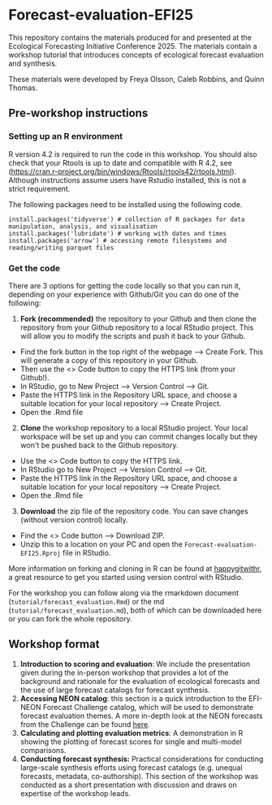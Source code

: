# Forecast-evaluation-EFI25

This repository contains the materials produced for and presented at the Ecological Forecasting Initiative Conference 2025. The materials contain a workshop tutorial that introduces concepts of ecological forecast evaluation and synthesis.

These materials were developed by Freya Olsson, Caleb Robbins, and Quinn Thomas.

## Pre-workshop instructions

### Setting up an R environment

R version 4.2 is required to run the code in this workshop. You should also check that your Rtools is up to date and compatible with R 4.2, see (<https://cran.r-project.org/bin/windows/Rtools/rtools42/rtools.html>). Although instructions assume users have Rstudio installed, this is not a strict requirement.

The following packages need to be installed using the following code.

```{r}
install.packages('tidyverse') # collection of R packages for data manipulation, analysis, and visualisation
install.packages('lubridate') # working with dates and times
install.packages('arrow') # accessing remote filesystems and reading/writing parquet files
```

### Get the code

There are 3 options for getting the code locally so that you can run it, depending on your experience with Github/Git you can do one of the following:

1.  **Fork (recommended)** the repository to your Github and then clone the repository from your Github repository to a local RStudio project. This will allow you to modify the scripts and push it back to your Github.

-   Find the fork button in the top right of the webpage --\> Create Fork. This will generate a copy of this repository in your Github.
-   Then use the \<\> Code button to copy the HTTPS link (from your Github!).
-   In RStudio, go to New Project --\> Version Control --\> Git.
-   Paste the HTTPS link in the Repository URL space, and choose a suitable location for your local repository --\> Create Project.
-   Open the .Rmd file

2.  **Clone** the workshop repository to a local RStudio project. Your local workspace will be set up and you can commit changes locally but they won't be pushed back to the Github repository.

-   Use the \<\> Code button to copy the HTTPS link.
-   In RStudio go to New Project --\> Version Control --\> Git.
-   Paste the HTTPS link in the Repository URL space, and choose a suitable location for your local repository --\> Create Project.
-   Open the .Rmd file

3.  **Download** the zip file of the repository code. You can save changes (without version control) locally.

-   Find the \<\> Code button --\> Download ZIP.
-   Unzip this to a location on your PC and open the `Forecast-evaluation-EFI25.Rproj` file in RStudio.

More information on forking and cloning in R can be found at [happygitwithr](https://happygitwithr.com/fork-and-clone.html), a great resource to get you started using version control with RStudio.

For the workshop you can follow along via the rmarkdown document (`tutorial/forecast_evaluation.Rmd`) or the md (`tutorial/forecast_evaluation.md`), both of which can be downloaded here or you can fork the whole repository.

## Workshop format

1.  **Introduction to scoring and evaluation**: We include the presentation given during the in-person workshop that provides a lot of the background and rationale for the evaluation of ecological forecasts and the use of large forecast catalogs for forecast synthesis.
2.  **Accessing NEON catalog**: this section is a quick introduction to the EFI-NEON Forecast Challenge catalog, which will be used to demonstrate forecast evaluation themes. A more in-depth look at the NEON forecasts from the Challenge can be found [here](https://github.com/eco4cast/NEON-forecast-challenge-workshop/tree/main/Analyse_scores).
3.   **Calculating and plotting evaluation metrics**: A demonstration in R showing the plotting of forecast scores for single and multi-model comparisons.
4.  **Conducting forecast synthesis:** Practical considerations for conducting large-scale synthesis efforts using forecast catalogs (e.g. unequal forecasts, metadata, co-authorship). This section of the workshop was conducted as a short presentation with discussion and draws on expertise of the workshop leads.
